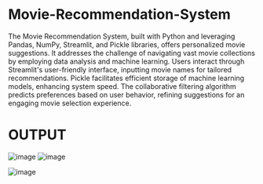 # Movie-Recommendation-System
The Movie Recommendation System, built with Python and leveraging Pandas, NumPy, Streamlit, and Pickle libraries, offers personalized movie suggestions. It addresses the challenge of navigating vast movie collections by employing data analysis and machine learning. Users interact through Streamlit's user-friendly interface, inputting movie names for tailored recommendations. Pickle facilitates efficient storage of machine learning models, enhancing system speed. The collaborative filtering algorithm predicts preferences based on user behavior, refining suggestions for an engaging movie selection experience.


# OUTPUT
![image](https://github.com/prashantjain0002/Movie-Recommendation-System-/assets/89723883/20c0f744-b756-4dd7-9538-b4009e0b2f56)
![image](https://github.com/prashantjain0002/Movie-Recommendation-System-/assets/89723883/9e741bd1-47e2-441b-a7c5-cedf609d68a9)

![image](https://github.com/prashantjain0002/Movie-Recommendation-System-/assets/89723883/ef695b65-d8d9-4d91-b20f-00cbf6226c94)
